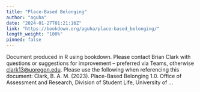 ```yaml
---
title: "Place-Based Belonging"
author: "aguha"
date: "2024-01-27T01:21:16Z"
link: "https://bookdown.org/aguha/place-based_belonging/"
length_weight: "100%"
pinned: false
---
```


Document produced in R using bookdown. Please contact Brian Clark with questions or suggestions for improvement – preferred via Teams, otherwise clark13@uoregon.edu. Please use the following when referencing this document:
Clark, B. A. M. (2023). Place-Based Belonging 1.0. Office of Assessment and Research, Division of Student Life, University of ...
